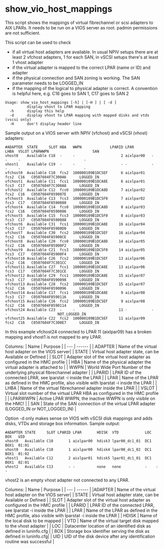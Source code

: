 # show_vio_host_mappings

This script shows the mappings of virtual fibrechannel or scsi adapters to AIX LPARs. It needs to be run on a VIOS server as root. padmin permissions are not sufficient.

This script can be used to check
- if all virtual host adapters are available. In usual NPIV setups there are at least 2 vfchost adapters, 1 for each SAN, in vSCSI setups there's at least 1 vhost adapter
- if the virtual adapter is mapped to the correct LPAR (name or ID) and adapter
- if the physical connection and SAN zoning is working. The SAN parameter needs to be LOGGED_IN
- if the mapping of the logical to physical adapter is correct. A convention is helpful here, e.g. C16 goes to SAN 1, C17 goes to SAN 2

```
Usage: show_vio_host_mappings [-h] | [-H ] | [ -d ]
          display vhost to LPAR mapping
  -h      display this help
  -d      display vhost to LPAR mapping with mapped disks and vtds (vscsi only)
  -H      don't display header line
```

Sample output on a VIOS server with NPIV (vfchost) and vSCSI (vhost) adapters:
```
#ADAPTER  STATE     SLOT HBA   WWPN             LPARID LPAR        LHBA  VSLOT LPARWWPN                    SAN
vhost0    Available C18  -     -                     2 aixlpar00   -     -     -                             -
vhost1    Available C19  -     -                     - -           -     -     -                             -
vfchost0  Available C10  fcs2  100000109B1DC5EF      6 aixlpar01   fcs2  C16   C0507604F7C300A6      LOGGED_IN
vfchost1  Available C11  fcs1  100000109B1DCA8E      6 aixlpar01   fcs3  C17   C0507604F7C300A8      LOGGED_IN
vfchost2  Available C12  fcs0  100000109B1DCA8D      7 aixlpar02   fcs2  C16   C0507604F859007E      LOGGED_IN
vfchost3  Available C13  fcs3  100000109B1DC5F0      7 aixlpar02   fcs3  C17   C0507604F8590080      LOGGED_IN
vfchost4  Available C14  fcs0  100000109B1DCA8D      8 aixlpar03   fcs2  C16   C0507604F8590086      LOGGED_IN
vfchost5  Available C15  fcs3  100000109B1DC5F0      8 aixlpar03   fcs3  C17   C0507604F8590088      LOGGED_IN
vfchost6  Available C31  fcs1  100000109B1DCA8E     16 aixlpar04   fcs3  C17   C0507604F85900D0      LOGGED_IN
vfchost7  Available C30  fcs2  100000109B1DC5EF     16 aixlpar04   fcs2  C16   C0507604F85900CE      LOGGED_IN
vfchost8  Available C20  fcs0  100000109B1DCA8D     14 aixlpar05   fcs2  C16   C0507604F85900F2      LOGGED_IN
vfchost9  Available C21  fcs3  100000109B1DC5F0     14 aixlpar05   fcs3  C17   C0507604F85900F4      LOGGED_IN
vfchost10 Available C26  fcs2  100000109B1DC5EF     13 aixlpar06   fcs2  C16   C0507604F7C301CC      LOGGED_IN
vfchost11 Available C27  fcs1  100000109B1DCA8E     13 aixlpar06   fcs3  C17   C0507604F7C301CE      LOGGED_IN
vfchost12 Available C29  fcs1  100000109B1DCA8E     15 aixlpar07   fcs3  C17   C0507604F8590098      LOGGED_IN
vfchost13 Available C28  fcs2  100000109B1DC5EF     15 aixlpar07   fcs2  C16   C0507604F8590096      LOGGED_IN
vfchost14 Available C17  fcs1  100000109B1DCA8E      9 aixlpar08   fcs3  C17   C0507604F8590116      LOGGED_IN
vfchost15 Available C16  fcs2  100000109B1DC5EF      9 aixlpar08   fcs2  C16   C0507604F8590114      LOGGED_IN
vfchost24 Available C23  -     -                    11 -           -     -     -                 NOT_LOGGED_IN
vfchost25 Available C22  fcs2  100000109B1DC5EF     11 aixlpar09   fcs2  C16   C0507604F7C300E7      LOGGED_IN
```
In this example vfchost24 connected to LPAR 11 (aixlpar09) has a broken mapping and vhost1 is not mapped to any LPAR.

Columns:
| Name | Purpose |
| ---      |  ------  |
| ADAPTER | Name of the virtual host adapter on the VIOS server|
| STATE | Virtual host adapter state, can be Available or Defined |
| SLOT | Adapter slot of the virtual host adapter as configured in the HMC profile |
| HBA | Name of the physical adapter the virtual adapter is attached to |
| WWPN | World Wide Port Number of the underlying physical fibrechannel adapter |
| LPARID | LPAR ID of the connected LPAR, see lparstat -i inside the LPAR |
| LPAR | Name of the LPAR as defined in the HMC profile, also visible with lparstat -i inside the LPAR |
| LHBA | Name of the virtual fibrechannel adapter inside the LPAR |
| VSLOT | Virtual slot number of the virtual LPAR HBA as configured in the HMC profile |
| LPARWWPN | Active LPAR WWPN, the inactive WWPN is only visible on the HMC! |
| SAN | State of the SAN connection of the virtual LPAR adapter (LOGGED_IN or NOT_LOGGED_IN) |

Option -d only makes sense on VIOS with vSCSI disk mappings and adds disks, VTDs and storage box information.
Sample output:
```
#ADAPTER STATE     SLOT LPARID LPAR       HDISK  VTD            LOC  BOX   UID
vhost0   Available C10       1 aixlpar00  hdisk3 lpar00_dc1_01  DC1  BOX1  01:01
vhost0   Available C10       1 aixlpar00  hdisk4 lpar00_dc1_02  DC1  BOX1  01:02
vhost1   Available C12       2 aixlpar01  hdisk5 lpar01_dc1_01  DC1  BOX1  02:01
vhost2   Available C13       - -          none   none           -    -     -
```
vhost2 is an empty vhost adapter not connected to any LPAR.

Columns:
| Name | Purpose |
| ---      |  ------  |
|ADAPTER | Name of the virtual host adapter on the VIOS server|
| STATE | Virtual host adapter state, can be Available or Defined |
| SLOT | Adapter slot of the virtual host adapter as configured in the HMC profile |
| LPARID | LPAR ID of the connected LPAR, see lparstat -i inside the LPAR |
| LPAR | Name of the LPAR as defined in the HMC profile, also visible with lparstat -i inside the LPAR |
| HDISK | Name of the local disk to be mapped |
| VTD | Name of the virtual target disk mapped to the vhost adapter |
| LOC | Datacenter location of an identified disk as defined in luninfo.cfg |
| BOX | Storage box identifier serving the disk as defined in luninfo.cfg|
| UID | UID of the disk device after any identification routine was successful |
